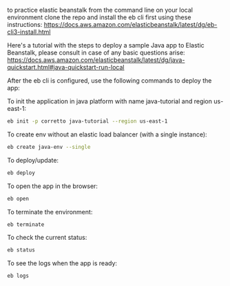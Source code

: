 to practice elastic beanstalk from the command line on your local environment clone the repo and install the eb cli first using these instructions:
https://docs.aws.amazon.com/elasticbeanstalk/latest/dg/eb-cli3-install.html

Here's a tutorial with the steps to deploy a sample Java app to Elastic Beanstalk, please consult in case of any basic questions arise:
https://docs.aws.amazon.com/elasticbeanstalk/latest/dg/java-quickstart.html#java-quickstart-run-local

After the eb cli is configured, use the following commands to deploy the app:

To init the application in java platform with name java-tutorial and region us-east-1:
```bash
eb init -p corretto java-tutorial --region us-east-1
```

To create env without an elastic load balancer (with a single instance):
```bash
eb create java-env --single     
```


To deploy/update:
```bash
eb deploy
```

To open the app in the browser:
```bash
eb open
```

To terminate the environment:
```bash
eb terminate
```

To check the current status:
```bash
eb status
```

To see the logs when the app is ready:
```bash
eb logs
```

